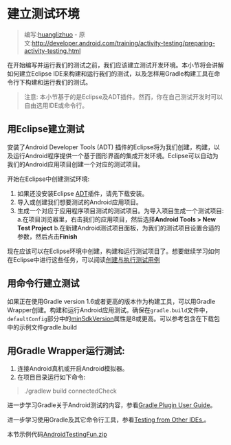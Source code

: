 # 建立测试环境

> 编写:[huanglizhuo](https://github.com/huanglizhuo) - 原文:<http://developer.android.com/training/activity-testing/preparing-activity-testing.html>

在开始编写并运行我们的测试之前，我们应该建立测试开发环境。本小节将会讲解如何建立Eclipse IDE来构建和运行我们的测试，以及怎样用Gradle构建工具在命令行下构建和运行我们的测试。

> 注意: 本小节基于的是Eclipse及ADT插件。然而，你在自己测试开发时可以自由选用IDE或命令行。

## 用Eclipse建立测试

安装了Android Developer Tools (ADT) 插件的Eclipse将为我们创建，构建，以及运行Android程序提供一个基于图形界面的集成开发环境。Eclipse可以自动为我们的Android应用项目创建一个对应的测试项目。

开始在Eclipse中创建测试环境:

1. 如果还没安装Eclipse [ADT](http://developer.android.com/sdk/installing/bundle.html)插件，请先下载安装。
2. 导入或创建我们想要测试的Android应用项目。
3. 生成一个对应于应用程序项目测试的测试项目。为导入项目生成一个测试项目:
    a.在项目浏览器里，右击我们的应用项目，然后选择**Android Tools > New Test Project**
    b.在新建Android测试项目面板，为我们的测试项目设置合适的参数，然后点击**Finish**

现在应该可以在Eclipse环境中创建，构建和运行测试项目了。想要继续学习如何在Eclipse中进行这些任务，可以阅读[创建与执行测试用例](activity-basic-testing.html)

## 用命令行建立测试

如果正在使用Gradle version 1.6或者更高的版本作为构建工具，可以用Gradle Wrapper创建。构建和运行Android应用测试。确保在`gradle.build`文件中，`defaultConfig`部分中的[minSdkVersion](http://developer.android.com/guide/topics/manifest/uses-sdk-element.html)属性是8或更高。可以参考包含在下载包中的示例文件gradle.build

## 用Gradle Wrapper运行测试:

1. 连接Android真机或开启Android模拟器。
2. 在项目目录运行如下命令:

>./gradlew build connectedCheck

进一步学习Gradle关于Android测试的内容，参看[Gradle Plugin User Guide](http://www.gradle.org/docs/current/userguide/userguide_single.html)。

进一步学习使用Gradle及其它命令行工具，参看[Testing from Other IDEs.](http://developer.android.com/tools/testing/testing_otheride.html)。

本节示例代码[AndroidTestingFun.zip](http://developer.android.com/shareables/training/AndroidTestingFun.zip)
